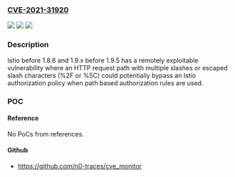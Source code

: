 ### [CVE-2021-31920](https://cve.mitre.org/cgi-bin/cvename.cgi?name=CVE-2021-31920)
![](https://img.shields.io/static/v1?label=Product&message=n%2Fa&color=blue)
![](https://img.shields.io/static/v1?label=Version&message=n%2Fa&color=blue)
![](https://img.shields.io/static/v1?label=Vulnerability&message=n%2Fa&color=brighgreen)

### Description

Istio before 1.8.6 and 1.9.x before 1.9.5 has a remotely exploitable vulnerability where an HTTP request path with multiple slashes or escaped slash characters (%2F or %5C) could potentially bypass an Istio authorization policy when path based authorization rules are used.

### POC

#### Reference
No PoCs from references.

#### Github
- https://github.com/n0-traces/cve_monitor


